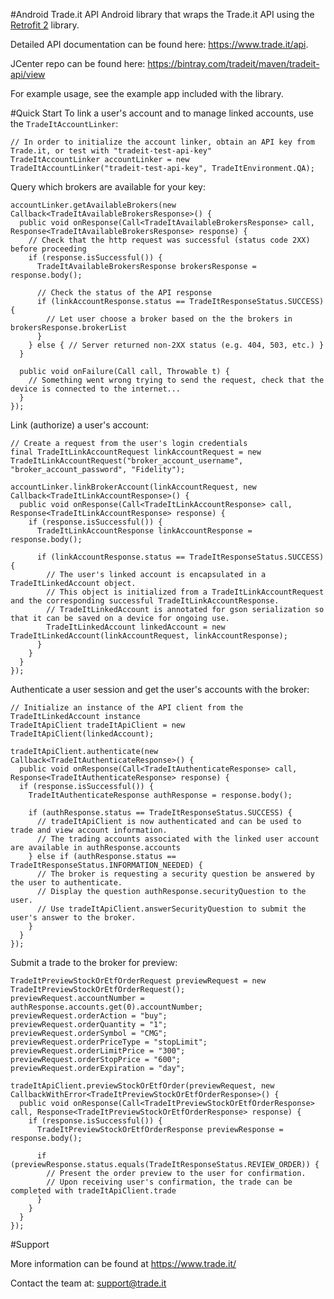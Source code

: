 #Android Trade.it API
Android library that wraps the Trade.it API using the [Retrofit 2](http://square.github.io/retrofit/) library.

Detailed API documentation can be found here: https://www.trade.it/api.

JCenter repo can be found here: https://bintray.com/tradeit/maven/tradeit-api/view

For example usage, see the example app included with the library.

#Quick Start
To link a user's account and to manage linked accounts, use the `TradeItAccountLinker`:
```
// In order to initialize the account linker, obtain an API key from Trade.it, or test with "tradeit-test-api-key"
TradeItAccountLinker accountLinker = new TradeItAccountLinker("tradeit-test-api-key", TradeItEnvironment.QA);
```
Query which brokers are available for your key:
```
accountLinker.getAvailableBrokers(new Callback<TradeItAvailableBrokersResponse>() {
  public void onResponse(Call<TradeItAvailableBrokersResponse> call, Response<TradeItAvailableBrokersResponse> response) {
    // Check that the http request was successful (status code 2XX) before proceeding
    if (response.isSuccessful()) {
      TradeItAvailableBrokersResponse brokersResponse = response.body();

      // Check the status of the API response
      if (linkAccountResponse.status == TradeItResponseStatus.SUCCESS) {
        // Let user choose a broker based on the the brokers in brokersResponse.brokerList
      }
    } else { // Server returned non-2XX status (e.g. 404, 503, etc.) }
  }
  
  public void onFailure(Call call, Throwable t) {
    // Something went wrong trying to send the request, check that the device is connected to the internet...
  }
});
```
Link (authorize) a user's account:
```
// Create a request from the user's login credentials
final TradeItLinkAccountRequest linkAccountRequest = new TradeItLinkAccountRequest("broker_account_username", "broker_account_password", "Fidelity");

accountLinker.linkBrokerAccount(linkAccountRequest, new Callback<TradeItLinkAccountResponse>() {
  public void onResponse(Call<TradeItLinkAccountResponse> call, Response<TradeItLinkAccountResponse> response) {
    if (response.isSuccessful()) {
      TradeItLinkAccountResponse linkAccountResponse = response.body();

      if (linkAccountResponse.status == TradeItResponseStatus.SUCCESS) {
        // The user's linked account is encapsulated in a TradeItLinkedAccount object.
        // This object is initialized from a TradeItLinkAccountRequest and the corresponding successful TradeItLinkAccountResponse.
        // TradeItLinkedAccount is annotated for gson serialization so that it can be saved on a device for ongoing use.
        TradeItLinkedAccount linkedAccount = new TradeItLinkedAccount(linkAccountRequest, linkAccountResponse);
      }
    }
  }
});
```
Authenticate a user session and get the user's accounts with the broker:
```
// Initialize an instance of the API client from the TradeItLinkedAccount instance
TradeItApiClient tradeItApiClient = new TradeItApiClient(linkedAccount);

tradeItApiClient.authenticate(new Callback<TradeItAuthenticateResponse>() {
  public void onResponse(Call<TradeItAuthenticateResponse> call, Response<TradeItAuthenticateResponse> response) {
  if (response.isSuccessful()) {
    TradeItAuthenticateResponse authResponse = response.body();

    if (authResponse.status == TradeItResponseStatus.SUCCESS) {
      // tradeItApiClient is now authenticated and can be used to trade and view account information.
      // The trading accounts associated with the linked user account are available in authResponse.accounts
    } else if (authResponse.status == TradeItResponseStatus.INFORMATION_NEEDED) {
      // The broker is requesting a security question be answered by the user to authenticate.
      // Display the question authResponse.securityQuestion to the user.
      // Use tradeItApiClient.answerSecurityQuestion to submit the user's answer to the broker.
    }
  }
});
```
Submit a trade to the broker for preview:
```
TradeItPreviewStockOrEtfOrderRequest previewRequest = new TradeItPreviewStockOrEtfOrderRequest();
previewRequest.accountNumber = authResponse.accounts.get(0).accountNumber;
previewRequest.orderAction = "buy";
previewRequest.orderQuantity = "1";
previewRequest.orderSymbol = "CMG";
previewRequest.orderPriceType = "stopLimit";
previewRequest.orderLimitPrice = "300";
previewRequest.orderStopPrice = "600";
previewRequest.orderExpiration = "day";

tradeItApiClient.previewStockOrEtfOrder(previewRequest, new CallbackWithError<TradeItPreviewStockOrEtfOrderResponse>() {
  public void onResponse(Call<TradeItPreviewStockOrEtfOrderResponse> call, Response<TradeItPreviewStockOrEtfOrderResponse> response) {
    if (response.isSuccessful()) {
      TradeItPreviewStockOrEtfOrderResponse previewResponse = response.body();

      if (previewResponse.status.equals(TradeItResponseStatus.REVIEW_ORDER)) {
        // Present the order preview to the user for confirmation.
        // Upon receiving user's confirmation, the trade can be completed with tradeItApiClient.trade
      }
    }
  }
});
```

#Support

More information can be found at https://www.trade.it/

Contact the team at: support@trade.it
